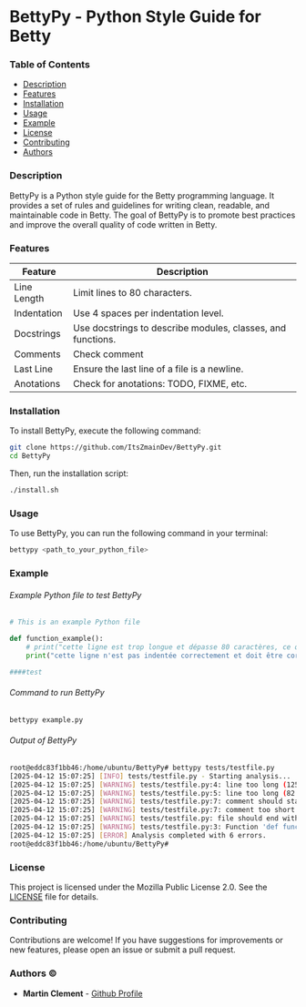 # BettyPy - Python Style Guide for Betty

### Table of Contents
- [Description](#description)
- [Features](#features)
- [Installation](#installation)
- [Usage](#usage)
- [Example](#example)
- [License](#license)
- [Contributing](#contributing)
- [Authors](#authors)

### Description

BettyPy is a Python style guide for the Betty programming language. It provides a set of rules and guidelines for writing clean, readable, and maintainable code in Betty. The goal of BettyPy is to promote best practices and improve the overall quality of code written in Betty.

### Features
| Feature | Description |
| ------- | ----------- |
| Line Length | Limit lines to 80 characters. |
| Indentation | Use 4 spaces per indentation level. |
| Docstrings | Use docstrings to describe modules, classes, and functions. |
| Comments | Check comment |
| Last Line | Ensure the last line of a file is a newline. |
| Anotations | Check for anotations: TODO, FIXME, etc. |

### Installation
To install BettyPy, execute the following command:

```bash
git clone https://github.com/ItsZmainDev/BettyPy.git
cd BettyPy
```

Then, run the installation script:

```bash
./install.sh
```

### Usage
To use BettyPy, you can run the following command in your terminal:

```bash
bettypy <path_to_your_python_file>
```

### Example
###### Example Python file to test BettyPy
```python
# This is an example Python file

def function_example():
	# print("cette ligne est trop longue et dépasse 80 caractères, ce qui est inacceptable dans le style de codage de Betty.")
    print("cette ligne n'est pas indentée correctement et doit être corrigée.")

####test
```
###### Command to run BettyPy
```bash
bettypy example.py
```
###### Output of BettyPy
```bash
root@eddc83f1bb46:/home/ubuntu/BettyPy# bettypy tests/testfile.py 
[2025-04-12 15:07:25] [INFO] tests/testfile.py - Starting analysis...
[2025-04-12 15:07:25] [WARNING] tests/testfile.py:4: line too long (125 characters)
[2025-04-12 15:07:25] [WARNING] tests/testfile.py:5: line too long (82 characters)
[2025-04-12 15:07:25] [WARNING] tests/testfile.py:7: comment should start with a space after #
[2025-04-12 15:07:25] [WARNING] tests/testfile.py:7: comment too short (4 characters)
[2025-04-12 15:07:25] [WARNING] tests/testfile.py: file should end with a new line
[2025-04-12 15:07:25] [WARNING] tests/testfile.py:3: Function 'def function_example():' is missing a docstring.
[2025-04-12 15:07:25] [ERROR] Analysis completed with 6 errors.
root@eddc83f1bb46:/home/ubuntu/BettyPy# 
```

### License
This project is licensed under the Mozilla Public License 2.0. See the [LICENSE](LICENSE) file for details.

### Contributing
Contributions are welcome! If you have suggestions for improvements or new features, please open an issue or submit a pull request.

### Authors &copy;

- **Martin Clement** - [Github Profile](https://github.com/ItsZmainDev)